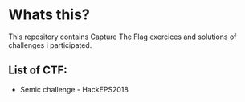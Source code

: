Whats this?
===========
This repository contains Capture The Flag exercices and solutions
of challenges i participated. 

## List of CTF:
  * Semic challenge - HackEPS2018


